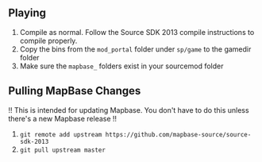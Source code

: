 ## Playing
1. Compile as normal. Follow the Source SDK 2013 compile instructions to compile properly.
2. Copy the bins from the ``mod_portal`` folder under ``sp/game`` to the gamedir folder
3. Make sure the ``mapbase_`` folders exist in your sourcemod folder

## Pulling MapBase Changes

!! This is intended for updating Mapbase. You don't have to do this unless there's a new Mapbase release !!

1. ``git remote add upstream https://github.com/mapbase-source/source-sdk-2013``
2. ``git pull upstream master``
